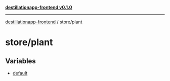 [**destillationapp-frontend v0.1.0**](../../README.md)

***

[destillationapp-frontend](../../modules.md) / store/plant

# store/plant

## Variables

- [default](variables/default.md)
